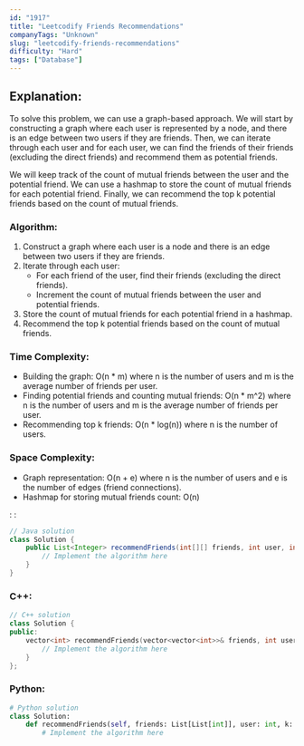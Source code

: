 ```yaml
---
id: "1917"
title: "Leetcodify Friends Recommendations"
companyTags: "Unknown"
slug: "leetcodify-friends-recommendations"
difficulty: "Hard"
tags: ["Database"]
---
```


## Explanation:

To solve this problem, we can use a graph-based approach. We will start by constructing a graph where each user is represented by a node, and there is an edge between two users if they are friends. Then, we can iterate through each user and for each user, we can find the friends of their friends (excluding the direct friends) and recommend them as potential friends.

We will keep track of the count of mutual friends between the user and the potential friend. We can use a hashmap to store the count of mutual friends for each potential friend. Finally, we can recommend the top k potential friends based on the count of mutual friends.

### Algorithm:

1. Construct a graph where each user is a node and there is an edge between two users if they are friends.
2. Iterate through each user:
   - For each friend of the user, find their friends (excluding the direct friends).
   - Increment the count of mutual friends between the user and potential friends.
3. Store the count of mutual friends for each potential friend in a hashmap.
4. Recommend the top k potential friends based on the count of mutual friends.

### Time Complexity:
- Building the graph: O(n * m) where n is the number of users and m is the average number of friends per user.
- Finding potential friends and counting mutual friends: O(n * m^2) where n is the number of users and m is the average number of friends per user.
- Recommending top k friends: O(n * log(n)) where n is the number of users.

### Space Complexity:
- Graph representation: O(n + e) where n is the number of users and e is the number of edges (friend connections).
- Hashmap for storing mutual friends count: O(n)

:
:
```java
// Java solution
class Solution {
    public List<Integer> recommendFriends(int[][] friends, int user, int k) {
        // Implement the algorithm here
    }
}
```

### C++:
```cpp
// C++ solution
class Solution {
public:
    vector<int> recommendFriends(vector<vector<int>>& friends, int user, int k) {
        // Implement the algorithm here
    }
};
```

### Python:
```python
# Python solution
class Solution:
    def recommendFriends(self, friends: List[List[int]], user: int, k: int) -> List[int]:
        # Implement the algorithm here
```